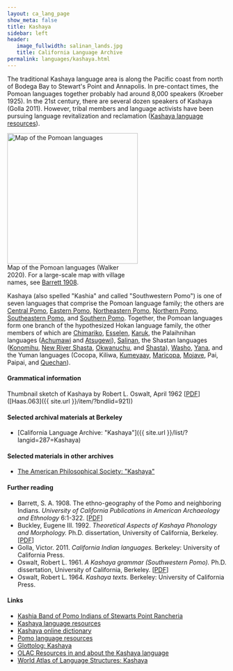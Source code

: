 ```yaml
---
layout: ca_lang_page
show_meta: false
title: Kashaya
sidebar: left
header:
   image_fullwidth: salinan_lands.jpg
   title: California Language Archive
permalink: languages/kashaya.html
---
```


The traditional Kashaya language area is along the Pacific coast from north of Bodega Bay to Stewart's Point and Annapolis. In pre-contact times, the Pomoan languages together probably had around 8,000 speakers (Kroeber 1925). In the 21st century, there are several dozen speakers of Kashaya (Golla 2011). However, tribal members and language activists have been pursuing language revitalization and reclamation ([Kashaya language resources](https://www.ling.upenn.edu/~gene/kashaya.html)).

<div class="image fit right" style="width: 300px;">
<img alt="Map of the Pomoan languages" src="{{ site.urlimg }}pomoan-languages-map-small.jpg" width="300px"/>
<div class="caption">
Map of the Pomoan languages (Walker 2020). For a large-scale map with village names, see <a href="https://berkeley.app.box.com/v/pomoan-languages-map">Barrett 1908</a>.
</div>
</div>

Kashaya (also spelled "Kashia" and called "Southwestern Pomo") is one of seven languages that comprise the Pomoan language family; the others are [Central Pomo](central-pomo.html), [Eastern Pomo](eastern-pomo.html), [Northeastern Pomo](northeastern-pomo.html), [Northern Pomo](northern-pomo.html), [Southeastern Pomo](southeastern-pomo.html), and [Southern Pomo](southern-pomo.html). Together, the Pomoan languages form one branch of the hypothesized Hokan language family, the other members of which are [Chimariko](chimariko.html), [Esselen](esselen.html), [Karuk](karuk.html), the Palaihnihan languages ([Achumawi](achumawi.html) and [Atsugewi](atsugewi.html)), [Salinan](salinan.html), the Shastan languages ([Konomihu](konomihu.html), [New River Shasta](new-river-shasta.html), [Okwanuchu](okwanuchu.html), and [Shasta](shasta.html)), [Washo](washo.html), [Yana](yana.html), and the Yuman languages (Cocopa, Kiliwa, [Kumeyaay](kumeyaay.html), [Maricopa](maricopa.html), [Mojave](mojave.html), Pai, Paipai, and [Quechan](quechan.html)).

#### Grammatical information

Thumbnail sketch of Kashaya by Robert L. Oswalt, April 1962 [[PDF](https://berkeley.app.box.com/v/sketch-kashaya)] ([Haas.063]({{ site.url }}/item/?bndlid=921))

#### Selected archival materials at Berkeley

* [California Language Archive: "Kashaya"]({{ site.url }}/list/?langid=287=Kashaya)

#### Selected materials in other archives

* [The American Philosophical Society: "Kashaya"](https://indigenousguide.amphilsoc.org/search?search_api_fulltext=kashaya)

#### Further reading

* Barrett, S. A. 1908. The ethno-geography of the Pomo and neighboring Indians. *University of California Publications in American Archaeology and Ethnology* 6:1-322.
[[PDF](http://digitalassets.lib.berkeley.edu/anthpubs/ucb/text/ucp006-003-004.pdf)]
* Buckley, Eugene III. 1992. *Theoretical Aspects of Kashaya Phonology and Morphology.* Ph.D. dissertation, University of California, Berkeley.
[[PDF](https://escholarship.org/uc/item/2m2435db)]
* Golla, Victor. 2011. *California Indian languages.* Berkeley: University of California Press.
* Oswalt, Robert L. 1961. *A Kashaya grammar (Southwestern Pomo).* Ph.D. dissertation, University of California, Berkeley.
[[PDF](https://escholarship.org/uc/item/1dz931c2)]
* Oswalt, Robert L. 1964. *Kashaya texts.* Berkeley: University of California Press.

#### Links

* [Kashia Band of Pomo Indians of Stewarts Point Rancheria](https://www.stewartspoint.org/wp2/)
* [Kashaya language resources](https://www.ling.upenn.edu/~gene/kashaya.html)
* [Kashaya online dictionary](https://www.webonary.org/kashaya/)
* [Pomo language resources](https://cimcc.org/education-center/pomo-language-resource/)
* [Glottolog: Kashaya](https://glottolog.org/resource/languoid/id/kash1280)
* [OLAC Resources in and about the Kashaya language](http://www.language-archives.org/language/kju)
* [World Atlas of Language Structures: Kashaya](http://wals.info/languoid/lect/wals_code_ksh)

